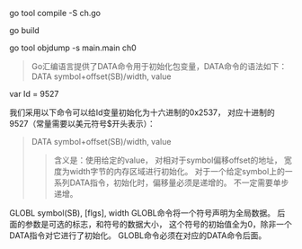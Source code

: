 go tool compile -S ch.go

go build

go tool objdump -s main.main ch0



>Go汇编语言提供了DATA命令用于初始化包变量，DATA命令的语法如下：
DATA symbol+offset(SB)/width, value
> 
var Id = 9527

我们采用以下命令可以给Id变量初始化为十六进制的0x2537，
对应十进制的9527（常量需要以美元符号$开头表示）：
> DATA	symbol+offset(SB)/width, value
>> 含义是：使用给定的value，
> 对相对于symbol偏移offset的地址，
> 宽度为width字节的内存区域进行初始化。
> 对于一个给定symbol上的一系列DATA指令，初始化时，偏移量必须是递增的。
> 不一定需要单步递增。


GLOBL symbol(SB), [flgs], width
GLOBL命令将一个符号声明为全局数据。
后面的参数是可选的标志，和符号的数据大小，
这个符号的初始值全为0，除非一个DATA指令对它进行了初始化。
GLOBL命令必须在对应的DATA命令后面。










